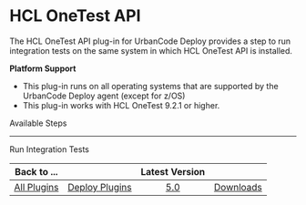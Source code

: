 
HCL OneTest API
===============


The HCL OneTest API plug-in for UrbanCode Deploy provides a step to run integration tests on the same system in which 
HCL OneTest API is installed.


 **Platform Support**
* This plug-in runs on all operating systems that are supported by
 the UrbanCode Deploy agent (except for z/OS)
* This plug-in works with HCL OneTest 9.2.1 or higher.



Available Steps

---------------


Run Integration Tests





|Back to ...||Latest Version||
| :---: | :---: | :---: | :---: |
|[All Plugins](../../index.md)|[Deploy Plugins](../README.md)|[5.0](https://raw.githubusercontent.com/UrbanCode/IBM-UCD-PLUGINS/main/files/HCLOneTestAPI/HOT-API-UCD-5.0.zip)|[Downloads](downloads.md)|

